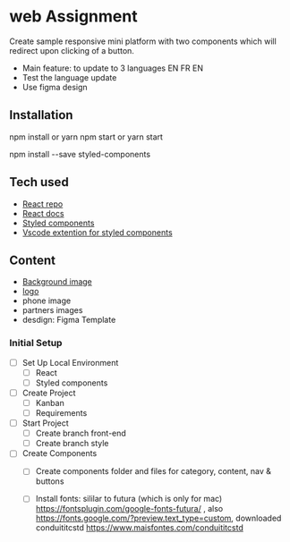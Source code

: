 # web Assignment

Create sample responsive mini platform with two components which will redirect upon clicking of a button. 
* Main feature: to update to 3 languages EN FR EN 
* Test the language update 
* Use figma design

## Installation

npm install or yarn
npm start or yarn start

npm install --save styled-components

## Tech used

- [React repo](https://github.com/facebook/create-react-app)
- [React docs](https://create-react-app.dev/docs/getting-started/)
- [Styled components](https://styled-components.com)
- [Vscode extention for styled components](https://marketplace.visualstudio.com/items?itemName=jpoissonnier.vscode-styled-components)


## Content

- [Background image](https://s3-alpha-sig.figma.com/img/4b26/4e71/68e52b4e7834b1c5037daaa7007e3181?Expires=1616976000&Signature=WAqFpJTO1H79UWn11SanrqSUeXfHon7SvVb4rGgtkFzYmOe9TooieWG3JSMpgEGBfHoc6k~r8JYrenFLzCavaN~J77iXD0Hcd0huYPKEAAHXMo7X5v2FfnfS00Bd1xHGccwNMvK5c0EJ0BTuBNKbh2uXUZlMh9dMlBAxbItX3TvxFBloSTrq~EiBeVXOg5dAVHEwPI6tFCv-i9ts8x0p1vZj6zPTlXkHyLk46TjDKVEHNHOeeNwSRsZos4wyuFIbPR7zgbe2eiTwiwwuPpBVynwFvZnMpBPzD7RF53KNXPrFUqz36X9k-2BT7b9sYMBbxBYXHKjZviXEoF7GnSY2Yg__&Key-Pair-Id=APKAINTVSUGEWH5XD5UA)
- [logo](https://s3-alpha-sig.figma.com/img/09aa/f0f4/d6dedc4ad1a0c8d4b73db5d62f03bb05?Expires=1616976000&Signature=ZFiZvhzto-rgQw8aItZ8okF2dCGJ-e7nBn0citfJ3aehI~T34RzzEpaV4RYo-HzC4YHdLvZ~wEif0iBduCWQnJUZFlKRlSePJfmzN1Yi8Iv0r77Wq8A1iwzrQXeCJ~WgH9qkN2oFgSpSFg0d3JT82Msss~WgwRS5Rb44krS2sHJp-bYPmhI~9P2tgwike0kvUJ-x1hKxsDjuEA7UUKQU9r6-NpotTY6ayH7po9-hMT1ywFNf-jJXdi4TP6iFpm7AfH2sqWH5wDNlno5GH~sqYqwJOhnNo8qmlj2YAK96LLe0xyO217k7t51rEA7dT9qqwNwVRblj8DsEHUSXrAG~pQ__&Key-Pair-Id=APKAINTVSUGEWH5XD5UA)
- phone image
- partners images
- desdign: Figma Template

### Initial Setup
 - [ ] Set Up Local Environment
   - [ ] React
   - [ ] Styled components
 - [ ] Create Project
   - [ ] Kanban
   - [ ] Requirements
 - [ ] Start Project
    - [ ] Create branch front-end 
    - [ ] Create branch style
 - [ ] Create Components
    - [ ] Create components folder and files for category, content, nav & buttons
    - [ ] Install fonts: sililar to futura (which is only for mac) https://fontsplugin.com/google-fonts-futura/ , also https://fonts.google.com/?preview.text_type=custom, downloaded conduititcstd https://www.maisfontes.com/conduititcstd
    
